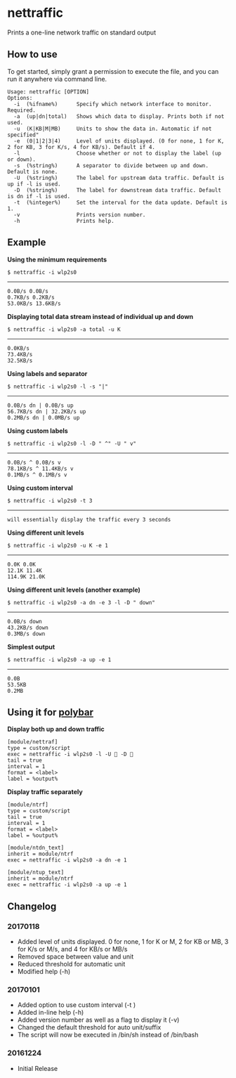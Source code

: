 # nettraffic
Prints a one-line network traffic on standard output

## How to use
To get started, simply grant a permission to execute the file, and you can run it anywhere via command line.

    Usage: nettraffic [OPTION]
    Options:
      -i  (%ifname%)      Specify which network interface to monitor. Required.
      -a  (up|dn|total)   Shows which data to display. Prints both if not used.
      -u  (K|KB|M|MB)     Units to show the data in. Automatic if not specified"
      -e  (0|1|2|3|4)     Level of units displayed. (0 for none, 1 for K, 2 for KB, 3 for K/s, 4 for KB/s). Default if 4.
      -l                  Choose whether or not to display the label (up or down).
      -s  (%string%)      A separator to divide between up and down. Default is none.
      -U  (%string%)      The label for upstream data traffic. Default is up if -l is used.
      -D  (%string%)      The label for downstream data traffic. Default is dn if -l is used.
      -t  (%integer%)     Set the interval for the data update. Default is 1.
      -v                  Prints version number.
      -h                  Prints help.
    
## Example
**Using the minimum requirements**

    $ nettraffic -i wlp2s0
---

    0.0B/s 0.0B/s
    0.7KB/s 0.2KB/s
    53.0KB/s 13.6KB/s

**Displaying total data stream instead of individual up and down**

    $ nettraffic -i wlp2s0 -a total -u K
---

    0.0KB/s
    73.4KB/s
    32.5KB/s

**Using labels and separator**

    $ nettraffic -i wlp2s0 -l -s "|"
---

    0.0B/s dn | 0.0B/s up
    56.7KB/s dn | 32.2KB/s up
    0.2MB/s dn | 0.0MB/s up

**Using custom labels**

    $ nettraffic -i wlp2s0 -l -D " ^" -U " v"
---

    0.0B/s ^ 0.0B/s v
    78.1KB/s ^ 11.4KB/s v
    0.1MB/s ^ 0.1MB/s v
    
**Using custom interval**

    $ nettraffic -i wlp2s0 -t 3
---

    will essentially display the traffic every 3 seconds

**Using different unit levels**

    $ nettraffic -i wlp2s0 -u K -e 1
---

    0.0K 0.0K
    12.1K 11.4K
    114.9K 21.0K

**Using different unit levels (another example)**

    $ nettraffic -i wlp2s0 -a dn -e 3 -l -D " down"
---

    0.0B/s down
    43.2KB/s down
    0.3MB/s down

**Simplest output**

    $ nettraffic -i wlp2s0 -a up -e 1
---

    0.0B
    53.5KB
    0.2MB

## Using it for [polybar](https://github.com/jaagr/polybar/)

**Display both up and down traffic**

    [module/nettraf]
    type = custom/script
    exec = nettraffic -i wlp2s0 -l -U  -D 
    tail = true
    interval = 1
    format = <label>
    label = %output%

**Display traffic separately**

    [module/ntrf]
    type = custom/script
    tail = true
    interval = 1
    format = <label>
    label = %output%

    [module/ntdn_text]
    inherit = module/ntrf
    exec = nettraffic -i wlp2s0 -a dn -e 1

    [module/ntup_text]
    inherit = module/ntrf
    exec = nettraffic -i wlp2s0 -a up -e 1

## Changelog

### 20170118
* Added level of units displayed. 0 for none, 1 for K or M, 2 for KB or MB, 3 for K/s or M/s, and 4 for KB/s or MB/s
* Removed space between value and unit
* Reduced threshold for automatic unit
* Modified help (-h)

### 20170101

* Added option to use custom interval (-t <seconds>)
* Added in-line help (-h)
* Added version number as well as a flag to display it (-v)
* Changed the default threshold for auto unit/suffix
* The script will now be executed in /bin/sh instead of /bin/bash

### 20161224

* Initial Release 